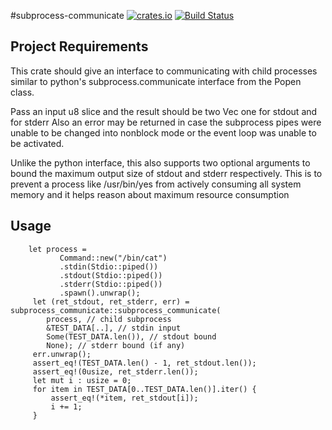#subprocess-communicate
[![crates.io](http://meritbadge.herokuapp.com/subprocess-communicate)](https://crates.io/crates/subprocess-communicate)
[![Build Status](https://travis-ci.org/dropbox/rust-subprocess-communicate.svg?branch=master)](https://travis-ci.org/dropbox/rust-subprocess-communicate)
## Project Requirements
This crate should give an interface to communicating with child processes
similar to python's subprocess.communicate interface from the Popen class.

Pass an input u8 slice and the result should be two Vec<u8> one for stdout and for stderr
Also an error may be returned in case the subprocess pipes were unable to be changed into nonblock mode
or the event loop was unable to be activated.


Unlike the python interface, this also supports two optional arguments to bound the maximum output size of
stdout and stderr respectively.
This is to prevent a process like /usr/bin/yes from actively consuming all system memory and it
helps reason about maximum resource consumption

## Usage

```
    let process =
           Command::new("/bin/cat")
           .stdin(Stdio::piped())
           .stdout(Stdio::piped())
           .stderr(Stdio::piped())
           .spawn().unwrap();
     let (ret_stdout, ret_stderr, err) = subprocess_communicate::subprocess_communicate(
        process, // child subprocess
        &TEST_DATA[..], // stdin input
        Some(TEST_DATA.len()), // stdout bound
        None); // stderr bound (if any)
     err.unwrap();
     assert_eq!(TEST_DATA.len() - 1, ret_stdout.len());
     assert_eq!(0usize, ret_stderr.len());
     let mut i : usize = 0;
     for item in TEST_DATA[0..TEST_DATA.len()].iter() {
         assert_eq!(*item, ret_stdout[i]);
         i += 1;
     }
```

